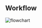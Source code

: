## Workflow 

![flowchart](https://github.com/user-attachments/assets/11d51a54-2ce5-4b6f-93ca-d9f43e348f4e)


